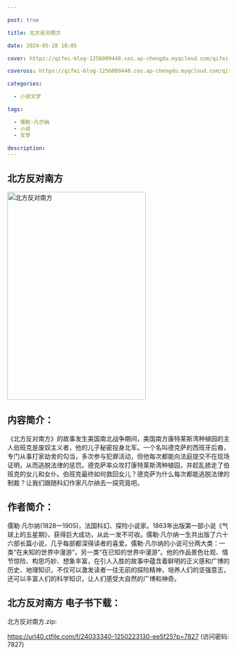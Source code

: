 ```yaml
---

post: true

title: 北方反对南方

date: 2024-05-28 10:05

cover: https://qifei-blog-1256009448.cos.ap-chengdu.myqcloud.com/qifei-blog/65f163d39f345e8d03d7ce44.jpg

coveross: https://qifei-blog-1256009448.cos.ap-chengdu.myqcloud.com/qifei-blog/65f163d39f345e8d03d7ce44.jpg

categories:

  - 小说文学

tags:

  - 儒勒·凡尔纳
  - 小说
  - 文学

description:
---
```


## 北方反对南方
<img alt="北方反对南方 " class="aligncenter loading" data-was-processed="true" decoding="async" fetchpriority="high" height="471" src="https://qifei-blog-1256009448.cos.ap-chengdu.myqcloud.com/qifei-blog/65f163d39f345e8d03d7ce44.jpg " style="cursor: zoom-in;" width="314"/>

## 内容简介：

《北方反对南方》的故事发生美国南北战争期间，美国南方康特莱斯湾种植园的主人伯班克是废奴主义者，他的儿子秘密投身北军。一个名叫德克萨的西班牙后裔，专门从事打家劫舍的勾当，多次参与犯罪活动，但他每次都能向法庭提交不在现场证明，从而逃脱法律的惩罚。德克萨率众攻打康特莱斯湾种植园，并趁乱掳走了伯班克的女儿和女仆。伯班克最终如何救回女儿？德克萨为什么每次都能逃脱法律的制裁？让我们跟随科幻作家凡尔纳去一探究竟吧。

## 作者简介：

儒勒·凡尔纳(1828—1905)，法国科幻、探险小说家。1863年出版第一部小说《气球上的五星期》，获得巨大成功，从此一发不可收。儒勒·凡尔纳一生共出版了六十六部长篇小说，几乎每部都深得读者的喜爱。儒勒·凡尔纳的小说可分两大类：一类“在未知的世界中漫游”，另一类“在已知的世界中漫游”。他的作品景色壮观、情节惊险、构思巧妙、想象丰富，在引人入胜的故事中蕴含着鲜明的正义感和广博的历史、地理知识，不仅可以激发读者一往无前的探险精神，培养人们的坚强意志，还可以丰富人们的科学知识，让人们感受大自然的广博和神奇。

## 北方反对南方 电子书下载：



北方反对南方.zip: 

https://url40.ctfile.com/f/24033340-1250223130-ee5f25?p=7827 (访问密码: 7827)
